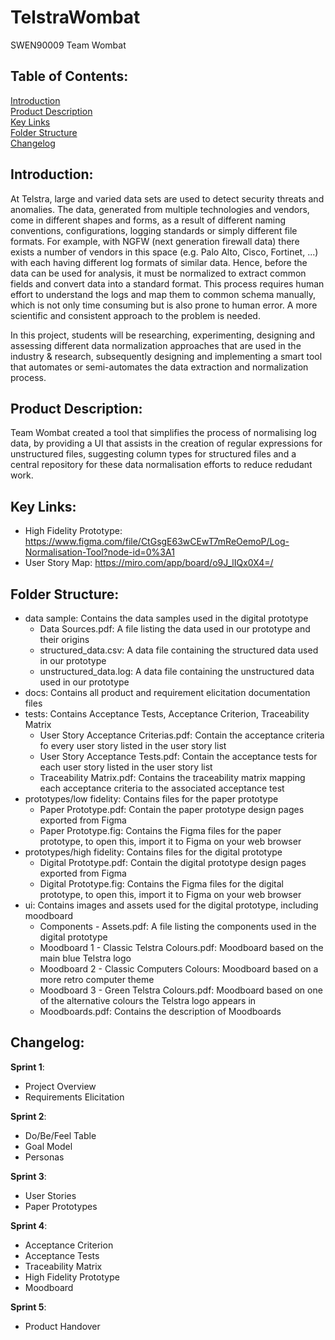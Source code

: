 # TelstraWombat
SWEN90009 Team Wombat

## Table of Contents:

<a href="#Intro">Introduction</a><br>
<a href="#Description">Product Description</a><br>
<a href="#Links">Key Links</a><br>
<a href="#Structure">Folder Structure</a><br>
<a href="#Changelog">Changelog</a><br>

<h2 id="Intro">Introduction:</h2>

At Telstra, large and varied data sets are used to detect security threats and anomalies. The data, generated from multiple technologies and vendors, come in different shapes and forms, as a result of different naming conventions, configurations, logging standards or simply different file formats. For example, with NGFW (next generation firewall data) there exists a number of vendors in this space (e.g. Palo Alto, Cisco, Fortinet, ...) with each having different log formats of similar data. Hence, before the data can be used for analysis, it must be normalized to extract common fields and convert data into a standard format. This process requires human effort to understand the logs and map them to common schema manually, which is not only time consuming but is also prone to human error. A more scientific and consistent approach to the problem is needed.



In this project, students will be researching, experimenting, designing and assessing different data normalization approaches that are used in the industry & research, subsequently designing and implementing a smart tool that automates or semi-automates the data extraction and normalization process.  

<h2 id="Description">Product Description:</h2>

Team Wombat created a tool that simplifies the process of normalising log data, by providing a UI that assists in the creation of regular expressions for unstructured files, suggesting column types for structured files and a central repository for these data normalisation efforts to reduce redudant work.


<h2 id="Links">Key Links:</h2>

- High Fidelity Prototype: https://www.figma.com/file/CtGsgE63wCEwT7mReOemoP/Log-Normalisation-Tool?node-id=0%3A1
- User Story Map: https://miro.com/app/board/o9J_lIQx0X4=/

<h2 id="Structure">Folder Structure:</h2>

- data sample: Contains the data samples used in the digital prototype
  * Data Sources.pdf: A file listing the data used in our prototype and their origins
  * structured_data.csv: A data file containing the structured data used in our prototype
  * unstructured_data.log: A data file containing the unstructured data used in our prototype
- docs: Contains all product and requirement elicitation documentation files
- tests: Contains Acceptance Tests, Acceptance Criterion, Traceability Matrix
  * User Story Acceptance Criterias.pdf: Contain the acceptance criteria fo every user story listed in the user story list
  * User Story Acceptance Tests.pdf: Contain the acceptance tests for each user story listed in the user story list
  * Traceability Matrix.pdf: Contains the traceability matrix mapping each acceptance criteria to the associated acceptance test
- prototypes/low fidelity: Contains files for the paper prototype
  * Paper Prototype.pdf: Contain the paper prototype design pages exported from Figma
  * Paper Prototype.fig: Contains the Figma files for the paper prototype, to open this, import it to Figma on your web browser
- prototypes/high fidelity: Contains files for the digital prototype
  * Digital Prototype.pdf: Contain the digital prototype design pages exported from Figma
  * Digital Prototype.fig: Contains the Figma files for the digital prototype, to open this, import it to Figma on your web browser
- ui: Contains images and assets used for the digital prototype, including moodboard
  * Components - Assets.pdf: A file listing the components used in the digital prototype
  * Moodboard 1 - Classic Telstra Colours.pdf: Moodboard based on the main blue Telstra logo 
  * Moodboard 2 - Classic Computers Colours: Moodboard based on a more retro computer theme
  * Moodboard 3 - Green Telstra Colours.pdf: Moodboard based on one of the alternative colours the Telstra logo appears in 
  * Moodboards.pdf: Contains the description of Moodboards

<h2 id="Changelog">Changelog:</h2>

**Sprint 1**:
- Project Overview
- Requirements Elicitation

**Sprint 2**:
- Do/Be/Feel Table
- Goal Model
- Personas

**Sprint 3**:
 - User Stories
 - Paper Prototypes

**Sprint 4**:
 - Acceptance Criterion
 - Acceptance Tests
 - Traceability Matrix
 - High Fidelity Prototype
 - Moodboard

**Sprint 5**:
- Product Handover
